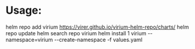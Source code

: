 

# Usage:

helm repo add virium https://virer.github.io/virium-helm-repo/charts/
helm repo update
helm search repo virium
helm install 1 virium --namespace=virium --create-namespace -f values.yaml 